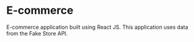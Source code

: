 # E-commerce
E-commerce application built using React JS. This application uses data from the Fake Store API.
